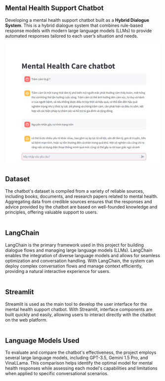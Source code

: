 ## **Mental Health Support Chatbot**

Developing a mental health support chatbot built as a **Hybrid Dialogue System**. This is a hybrid dialogue system that combines rule-based response models with modern large language models (LLMs) to provide automated responses tailored to each user’s situation and needs.
<br/><br/>
![My Photo](./Chatbot_web.jpg)
## **Dataset**

The chatbot's dataset is compiled from a variety of reliable sources, including books, documents, and research papers related to mental health. Aggregating data from credible sources ensures that the responses and advice provided by the chatbot are based on well-founded knowledge and principles, offering valuable support to users.
<br/><br/>
## **LangChain**

LangChain is the primary framework used in this project for building dialogue flows and managing large language models (LLMs). LangChain enables the integration of diverse language models and allows for seamless optimization and conversation handling. With LangChain, the system can deploy complex conversation flows and manage context efficiently, providing a natural interactive experience for users.
<br/><br/>
## **Streamlit**

Streamlit is used as the main tool to develop the user interface for the mental health support chatbot. With Streamlit, interface components are built quickly and easily, allowing users to interact directly with the chatbot on the web platform.
<br/><r/>
<br/><r/>
## **Language Models Used**

To evaluate and compare the chatbot's effectiveness, the project employs several large language models, including GPT-3.5, Gemini 1.5 Pro, and VinaLLama. This comparison helps identify the optimal model for mental health responses while assessing each model's capabilities and limitations when applied to specific conversational scenarios.

